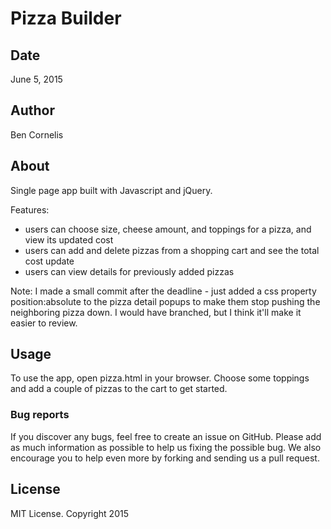# Pizza Builder

## Date

June 5, 2015

## Author

Ben Cornelis

## About

Single page app built with Javascript and jQuery.

Features:

- users can choose size, cheese amount, and toppings for a pizza, and view its updated cost
- users can add and delete pizzas from a shopping cart and see the total cost update
- users can view details for previously added pizzas

Note: I made a small commit after the deadline - just added a css property position:absolute to the pizza detail popups to make them stop pushing the neighboring pizza down. I would have branched, but I think it'll make it easier to review.

## Usage

To use the app, open pizza.html in your browser. Choose some toppings and add
a couple of pizzas to the cart to get started.

### Bug reports

If you discover any bugs, feel free to create an issue on GitHub. Please add as much information as
possible to help us fixing the possible bug. We also encourage you to help even more by forking and
sending us a pull request.

## License

MIT License. Copyright 2015
